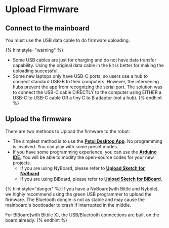 # Upload Firmware

## Connect to the mainboard

You must use the USB data cable to do firmware uploading.

{% hint style="warning" %}
* Some USB cables are just for charging and do not have data transfer capability. Using the original data cable in the kit is better for making the uploading successful. &#x20;
* Some new laptops only have USB-C ports, so users use a hub to connect standard USB-B to their computers. However, the intervening hubs prevent the app from recognizing the serial port. The solution was to connect the USB-C cable DIRECTLY to the computer using EITHER a USB-C to USB-C cable OR a tiny C to B adaptor (not a hub).
{% endhint %}

## Upload the firmware

There are two methods to Upload the firmware to the robot:

* The simplest method is to use the [**Petoi Desktop App**](https://docs.petoi.com/desktop-app/introduction). No programming is involved. You can play with some preset modes.&#x20;
* If you have some programming experience, you can use the [**Arduino IDE**](https://www.arduino.cc/en/software)[.](https://www.arduino.cc/en/software) You will be able to modify the open-source codes for your new projects.&#x20;
  * If you are using NyBoard, please refer to [**Upload Sketch for NyBoard**](https://docs.petoi.com/arduino-ide/upload-sketch-for-nyboard).
  * If you are using BiBoard, please refer to [**Upload Sketch for BiBoard**](https://docs.petoi.com/arduino-ide/upload-sketch-for-biboard).

{% hint style="danger" %}
If you have a NyBoard(with Bittle and Nybble), we highly recommend using the green USB programmer to upload the firmware. The Bluetooth dongle is not as stable and may cause the mainboard's bootloader to crash if interrupted in the middle.&#x20;

For BiBoard(with Bittile X), the USB/Bluetooth connections are built on the board already.
{% endhint %}
